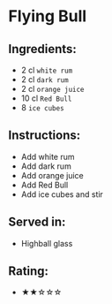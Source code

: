 # Flying Bull

## Ingredients:
- 2 cl `white rum`
- 2 cl `dark rum`
- 2 cl `orange juice`
- 10 cl `Red Bull`
- 8 `ice cubes`

## Instructions:
- Add white rum
- Add dark rum
- Add orange juice
- Add Red Bull
- Add ice cubes and stir

## Served in:
- Highball glass

## Rating:
- ★★☆☆☆